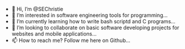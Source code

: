 - 👋 Hi, I’m @SEChristie
- 👀 I’m interested in software engineering tools for programming...
- 🌱 I’m currently learning how to write bash scriptd and C programs...
- 💞️ I’m looking to collaborate on basic software developing projects for websites and mobile applications...
- 📫 How to reach me? Follow me here on Github...

<!---
SEChristie/SEChristie is a ✨ special ✨ repository because its `README.md` (this file) appears on your GitHub profile.
You can click the Preview link to take a look at your changes.
--->
